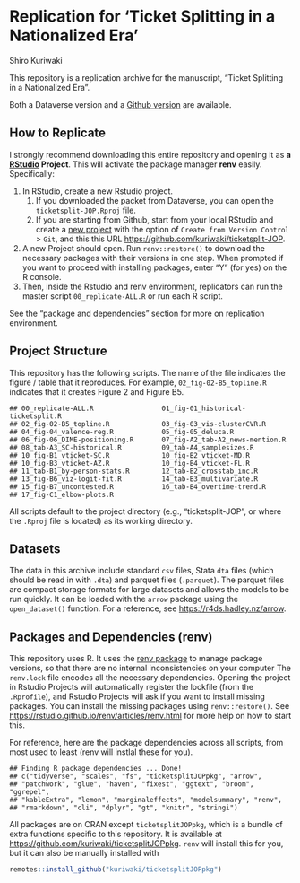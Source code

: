 Replication for ‘Ticket Splitting in a Nationalized Era’
================
Shiro Kuriwaki

This repository is a replication archive for the manuscript, “Ticket
Splitting in a Nationalized Era”.

Both a Dataverse version and a [Github
version](https://github.com/kuriwaki/ticketsplit-JOP) are available.

## How to Replicate

I strongly recommend downloading this entire repository and opening it
as **a [RStudio](https://posit.co/download/rstudio-desktop) Project**.
This will activate the package manager **renv** easily. Specifically:

1.  In RStudio, create a new Rstudio project.
    1.  If you downloaded the packet from Dataverse, you can open the
        `ticketsplit-JOP.Rproj` file.
    2.  If you are starting from Github, start from your local RStudio
        and create a [new
        project](https://support.posit.co/hc/en-us/articles/200526207-Using-RStudio-Projects)
        with the option of `Create from Version Control` \> `Git`, and
        this this URL <https://github.com/kuriwaki/ticketsplit-JOP>.
2.  A new Project should open. Run `renv::restore()` to download the
    necessary packages with their versions in one step. When prompted if
    you want to proceed with installing packages, enter “Y” (for yes) on
    the R console.
3.  Then, inside the Rstudio and renv environment, replicators can run
    the master script `00_replicate-ALL.R` or run each R script.

See the “package and dependencies” section for more on replication
environment.

## Project Structure

This repository has the following scripts. The name of the file
indicates the figure / table that it reproduces. For example,
`02_fig-02-B5_topline.R` indicates that it creates Figure 2 and Figure
B5.

    ## 00_replicate-ALL.R                 01_fig-01_historical-ticketsplit.R 
    ## 02_fig-02-B5_topline.R             03_fig-03_vis-clusterCVR.R         
    ## 04_fig-04_valence-reg.R            05_fig-05_deluca.R                 
    ## 06_fig-06_DIME-positioning.R       07_fig-A2_tab-A2_news-mention.R    
    ## 08_tab-A3_SC-historical.R          09_tab-A4_samplesizes.R            
    ## 10_fig-B1_vticket-SC.R             10_fig-B2_vticket-MD.R             
    ## 10_fig-B3_vticket-AZ.R             10_fig-B4_vticket-FL.R             
    ## 11_tab-B1_by-person-stats.R        12_tab-B2_crosstab_inc.R           
    ## 13_fig-B6_viz-logit-fit.R          14_tab-B3_multivariate.R           
    ## 15_fig-B7_uncontested.R            16_tab-B4_overtime-trend.R         
    ## 17_fig-C1_elbow-plots.R

All scripts default to the project directory (e.g., “ticketsplit-JOP”,
or where the `.Rproj` file is located) as its working directory.

## Datasets

The data in this archive include standard `csv` files, Stata `dta` files
(which should be read in with `.dta`) and parquet files (`.parquet`).
The parquet files are compact storage formats for large datasets and
allows the models to be run quickly. It can be loaded with the `arrow`
package using the `open_dataset()` function. For a reference, see
<https://r4ds.hadley.nz/arrow>.

## Packages and Dependencies (renv)

This repository uses R. It uses the [renv
package](https://rstudio.github.io/renv) to manage package versions, so
that there are no internal inconsistencies on your computer The
`renv.lock` file encodes all the necessary dependencies. Opening the
project in Rstudio Projects will automatically register the lockfile
(from the `.Rprofile`), and Rstudio Projects will ask if you want to
install missing packages. You can install the missing packages using
`renv::restore()`. See
<https://rstudio.github.io/renv/articles/renv.html> for more help on how
to start this.

For reference, here are the package dependencies across all scripts,
from most used to least (renv will instlal these for you).

    ## Finding R package dependencies ... Done!
    ## c("tidyverse", "scales", "fs", "ticketsplitJOPpkg", "arrow", 
    ## "patchwork", "glue", "haven", "fixest", "ggtext", "broom", "ggrepel", 
    ## "kableExtra", "lemon", "marginaleffects", "modelsummary", "renv", 
    ## "rmarkdown", "cli", "dplyr", "gt", "knitr", "stringi")

All packages are on CRAN except `ticketsplitJOPpkg`, which is a bundle
of extra functions specific to this repository. It is available at
<https://github.com/kuriwaki/ticketsplitJOPpkg>. `renv` will install
this for you, but it can also be manually installed with

``` r
remotes::install_github("kuriwaki/ticketsplitJOPpkg")
```
